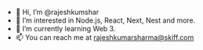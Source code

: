 - 👋 Hi, I’m @rajeshkumshar
- 👀 I’m interested in Node.js, React, Next, Nest and more.
- 🌱 I’m currently learning Web 3.
- 📫 You can reach me at rajeshkumarsharma@skiff.com

<!---
rajeshkumshar/rajeshkumshar is a ✨ special ✨ repository because its `README.md` (this file) appears on your GitHub profile.
You can click the Preview link to take a look at your changes.
--->
